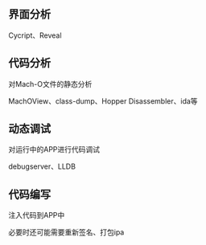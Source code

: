## 界面分析

Cycript、Reveal

## 代码分析

对Mach-O文件的静态分析

MachOView、class-dump、Hopper Disassembler、ida等

## 动态调试

对运行中的APP进行代码调试

debugserver、LLDB

## 代码编写

注入代码到APP中

必要时还可能需要重新签名、打包ipa

